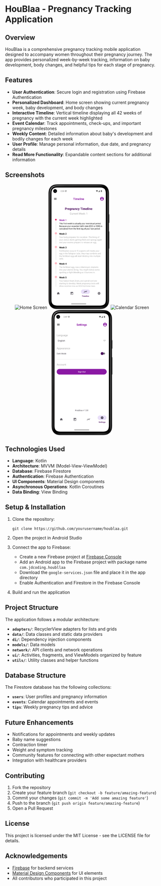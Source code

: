 # HouBlaa - Pregnancy Tracking Application

## Overview

HouBlaa is a comprehensive pregnancy tracking mobile application designed to accompany women throughout their pregnancy journey. The app provides personalized week-by-week tracking, information on baby development, body changes, and helpful tips for each stage of pregnancy.

## Features

- **User Authentication**: Secure login and registration using Firebase Authentication
- **Personalized Dashboard**: Home screen showing current pregnancy week, baby development, and body changes
- **Interactive Timeline**: Vertical timeline displaying all 42 weeks of pregnancy with the current week highlighted
- **Event Calendar**: Track appointments, check-ups, and important pregnancy milestones
- **Weekly Content**: Detailed information about baby's development and bodily changes for each week
- **User Profile**: Manage personal information, due date, and pregnancy details
- **Read More Functionality**: Expandable content sections for additional information

## Screenshots

<p align="center">
  <img src="presentation/dashboard.png" width="200" alt="Home Screen"/>
  <img src="presentation/timeline.png" width="200" alt="Timeline Screen"/>
  <img src="presentation/calendar.png" width="200" alt="Calendar Screen"/>
  <img src="presentation/settings.png" width="200" alt="settings Screen"/>
</p>

## Technologies Used

- **Language**: Kotlin
- **Architecture**: MVVM (Model-View-ViewModel)
- **Database**: Firebase Firestore
- **Authentication**: Firebase Authentication
- **UI Components**: Material Design components
- **Asynchronous Operations**: Kotlin Coroutines
- **Data Binding**: View Binding

## Setup & Installation

1. Clone the repository:
   ```
   git clone https://github.com/yourusername/houblaa.git
   ```

2. Open the project in Android Studio

3. Connect the app to Firebase:
   - Create a new Firebase project at [Firebase Console](https://console.firebase.google.com/)
   - Add an Android app to the Firebase project with package name `com.jdcoding.houbllaa`
   - Download the `google-services.json` file and place it in the app directory
   - Enable Authentication and Firestore in the Firebase Console

4. Build and run the application

## Project Structure

The application follows a modular architecture:

- **`adapters/`**: RecyclerView adapters for lists and grids
- **`data/`**: Data classes and static data providers 
- **`di/`**: Dependency injection components
- **`models/`**: Data models
- **`network/`**: API clients and network operations
- **`ui/`**: Activities, fragments, and ViewModels organized by feature
- **`utils/`**: Utility classes and helper functions

## Database Structure

The Firestore database has the following collections:

- **`users`**: User profiles and pregnancy information
- **`events`**: Calendar appointments and events
- **`tips`**: Weekly pregnancy tips and advice

## Future Enhancements

- Notifications for appointments and weekly updates
- Baby name suggestions
- Contraction timer
- Weight and symptom tracking
- Community features for connecting with other expectant mothers
- Integration with healthcare providers

## Contributing

1. Fork the repository
2. Create your feature branch (`git checkout -b feature/amazing-feature`)
3. Commit your changes (`git commit -m 'Add some amazing feature'`)
4. Push to the branch (`git push origin feature/amazing-feature`)
5. Open a Pull Request

## License

This project is licensed under the MIT License - see the LICENSE file for details.

## Acknowledgements

- [Firebase](https://firebase.google.com/) for backend services
- [Material Design Components](https://material.io/components) for UI elements
- All contributors who participated in this project
